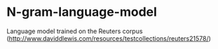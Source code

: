 # N-gram-language-model

Language model trained on the Reuters corpus (http://www.daviddlewis.com/resources/testcollections/reuters21578/)
